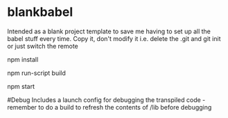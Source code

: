 # blankbabel

Intended as a blank project template to save me having to set up all the babel stuff every time.  Copy it, don't modify it i.e. delete the .git and git init or just switch the remote

npm install

npm run-script build

npm start

#Debug
Includes a launch config for debugging the transpiled code - remember to do a build to refresh the contents of /lib before debugging

